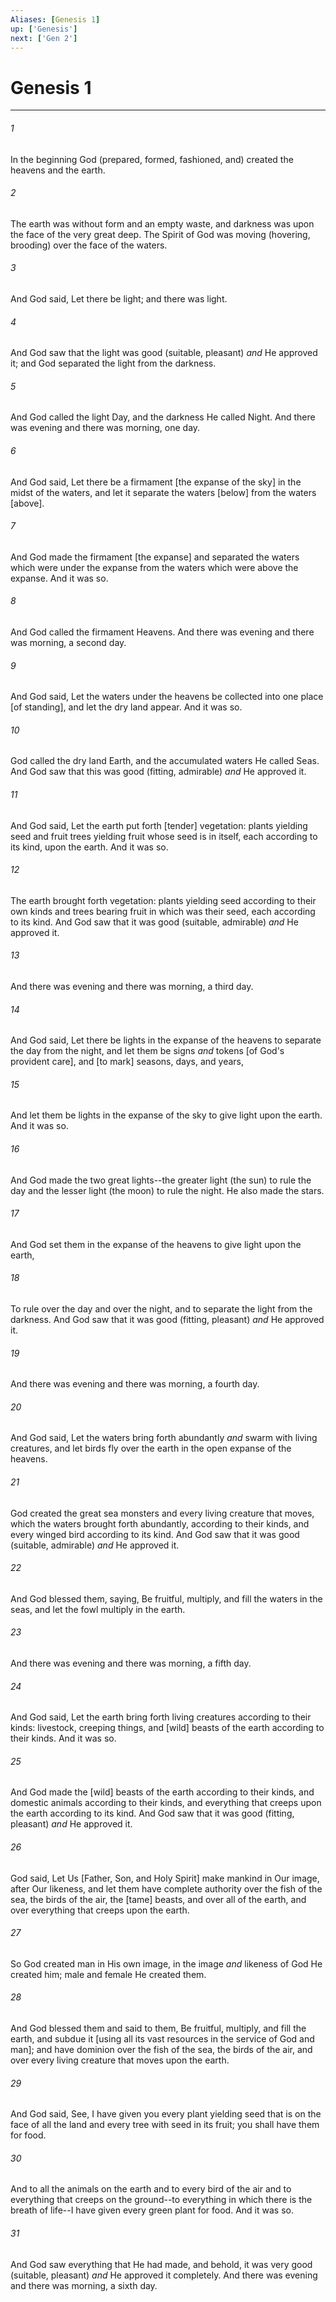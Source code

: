 ```yaml
---
Aliases: [Genesis 1]
up: ['Genesis']
next: ['Gen 2']
---
```

# Genesis 1

***














###### 1 






In the beginning God (prepared, formed, fashioned, and) created the heavens and the earth. 













###### 2 






The earth was without form and an empty waste, and darkness was upon the face of the very great deep. The Spirit of God was moving (hovering, brooding) over the face of the waters. 













###### 3 






And God said, Let there be light; and there was light. 













###### 4 






And God saw that the light was good (suitable, pleasant) _and_ He approved it; and God separated the light from the darkness. 













###### 5 






And God called the light Day, and the darkness He called Night. And there was evening and there was morning, one day. 













###### 6 






And God said, Let there be a firmament [the expanse of the sky] in the midst of the waters, and let it separate the waters [below] from the waters [above]. 













###### 7 






And God made the firmament [the expanse] and separated the waters which were under the expanse from the waters which were above the expanse. And it was so. 













###### 8 






And God called the firmament Heavens. And there was evening and there was morning, a second day. 













###### 9 






And God said, Let the waters under the heavens be collected into one place [of standing], and let the dry land appear. And it was so. 













###### 10 






God called the dry land Earth, and the accumulated waters He called Seas. And God saw that this was good (fitting, admirable) _and_ He approved it. 













###### 11 






And God said, Let the earth put forth [tender] vegetation: plants yielding seed and fruit trees yielding fruit whose seed is in itself, each according to its kind, upon the earth. And it was so. 













###### 12 






The earth brought forth vegetation: plants yielding seed according to their own kinds and trees bearing fruit in which was their seed, each according to its kind. And God saw that it was good (suitable, admirable) _and_ He approved it. 













###### 13 






And there was evening and there was morning, a third day. 













###### 14 






And God said, Let there be lights in the expanse of the heavens to separate the day from the night, and let them be signs _and_ tokens [of God's provident care], and [to mark] seasons, days, and years, 













###### 15 






And let them be lights in the expanse of the sky to give light upon the earth. And it was so. 













###### 16 






And God made the two great lights--the greater light (the sun) to rule the day and the lesser light (the moon) to rule the night. He also made the stars. 













###### 17 






And God set them in the expanse of the heavens to give light upon the earth, 













###### 18 






To rule over the day and over the night, and to separate the light from the darkness. And God saw that it was good (fitting, pleasant) _and_ He approved it. 













###### 19 






And there was evening and there was morning, a fourth day. 













###### 20 






And God said, Let the waters bring forth abundantly _and_ swarm with living creatures, and let birds fly over the earth in the open expanse of the heavens. 













###### 21 






God created the great sea monsters and every living creature that moves, which the waters brought forth abundantly, according to their kinds, and every winged bird according to its kind. And God saw that it was good (suitable, admirable) _and_ He approved it. 













###### 22 






And God blessed them, saying, Be fruitful, multiply, and fill the waters in the seas, and let the fowl multiply in the earth. 













###### 23 






And there was evening and there was morning, a fifth day. 













###### 24 






And God said, Let the earth bring forth living creatures according to their kinds: livestock, creeping things, and [wild] beasts of the earth according to their kinds. And it was so. 













###### 25 






And God made the [wild] beasts of the earth according to their kinds, and domestic animals according to their kinds, and everything that creeps upon the earth according to its kind. And God saw that it was good (fitting, pleasant) _and_ He approved it. 













###### 26 






God said, Let Us [Father, Son, and Holy Spirit] make mankind in Our image, after Our likeness, and let them have complete authority over the fish of the sea, the birds of the air, the [tame] beasts, and over all of the earth, and over everything that creeps upon the earth. 













###### 27 






So God created man in His own image, in the image _and_ likeness of God He created him; male and female He created them. 













###### 28 






And God blessed them and said to them, Be fruitful, multiply, and fill the earth, and subdue it [using all its vast resources in the service of God and man]; and have dominion over the fish of the sea, the birds of the air, and over every living creature that moves upon the earth. 













###### 29 






And God said, See, I have given you every plant yielding seed that is on the face of all the land and every tree with seed in its fruit; you shall have them for food. 













###### 30 






And to all the animals on the earth and to every bird of the air and to everything that creeps on the ground--to everything in which there is the breath of life--I have given every green plant for food. And it was so. 













###### 31 






And God saw everything that He had made, and behold, it was very good (suitable, pleasant) _and_ He approved it completely. And there was evening and there was morning, a sixth day.
